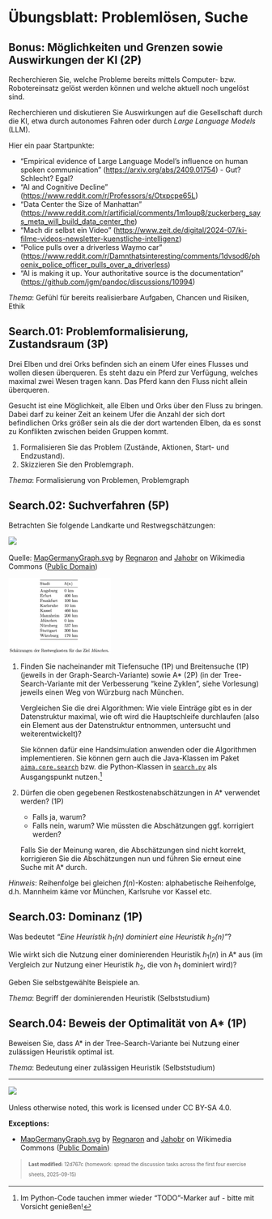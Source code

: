 # Übungsblatt: Problemlösen, Suche

## Bonus: Möglichkeiten und Grenzen sowie Auswirkungen der KI (2P)

Recherchieren Sie, welche Probleme bereits mittels Computer- bzw.
Robotereinsatz gelöst werden können und welche aktuell noch ungelöst
sind.

Recherchieren und diskutieren Sie Auswirkungen auf die Gesellschaft
durch die KI, etwa durch autonomes Fahren oder durch *Large Language
Models* (LLM).

Hier ein paar Startpunkte:

- “Empirical evidence of Large Language Model’s influence on human
  spoken communication” (https://arxiv.org/abs/2409.01754) - Gut?
  Schlecht? Egal?
- “AI and Cognitive Decline”
  (https://www.reddit.com/r/Professors/s/Otxpcpe65L)
- “Data Center the Size of Manhattan”
  (https://www.reddit.com/r/artificial/comments/1m1oup8/zuckerberg_says_meta_will_build_data_center_the)
- “Mach dir selbst ein Video”
  (https://www.zeit.de/digital/2024-07/ki-filme-videos-newsletter-kuenstliche-intelligenz)
- “Police pulls over a driverless Waymo car”
  (https://www.reddit.com/r/Damnthatsinteresting/comments/1dvsod6/phoenix_police_officer_pulls_over_a_driverless)
- “AI is making it up. Your authoritative source is the documentation”
  (https://github.com/jgm/pandoc/discussions/10994)

*Thema*: Gefühl für bereits realisierbare Aufgaben, Chancen und Risiken,
Ethik

## Search.01: Problemformalisierung, Zustandsraum (3P)

Drei Elben und drei Orks befinden sich an einem Ufer eines Flusses und
wollen diesen überqueren. Es steht dazu ein Pferd zur Verfügung, welches
maximal zwei Wesen tragen kann. Das Pferd kann den Fluss nicht allein
überqueren.

Gesucht ist eine Möglichkeit, alle Elben und Orks über den Fluss zu
bringen. Dabei darf zu keiner Zeit an keinem Ufer die Anzahl der sich
dort befindlichen Orks größer sein als die der dort wartenden Elben, da
es sonst zu Konflikten zwischen beiden Gruppen kommt.

1.  Formalisieren Sie das Problem (Zustände, Aktionen, Start- und
    Endzustand).
2.  Skizzieren Sie den Problemgraph.

*Thema*: Formalisierung von Problemen, Problemgraph

## Search.02: Suchverfahren (5P)

Betrachten Sie folgende Landkarte und Restwegschätzungen:

<img src="https://upload.wikimedia.org/wikipedia/commons/thumb/a/ad/MapGermanyGraph.svg/476px-MapGermanyGraph.svg.png" width="40%">

Quelle: [MapGermanyGraph.svg](https://commons.wikimedia.org/wiki/File:MapGermanyGraph.svg)
by [Regnaron](https://de.wikipedia.org/wiki/Benutzer:Regnaron) and
[Jahobr](https://commons.wikimedia.org/wiki/User:Jahobr) on Wikimedia
Commons ([Public
Domain](https://en.wikipedia.org/wiki/en:public_domain))

<picture><source media="(prefers-color-scheme: light)" srcset="images/MapGermanyGraph-Kosten_light.png"><source media="(prefers-color-scheme: dark)" srcset="images/MapGermanyGraph-Kosten_dark.png"><img src="images/MapGermanyGraph-Kosten.png" width="40%"></picture>

1.  Finden Sie nacheinander mit Tiefensuche (1P) und Breitensuche (1P)
    (jeweils in der Graph-Search-Variante) sowie A\* (2P) (in der
    Tree-Search-Variante mit der Verbesserung “keine Zyklen”, siehe
    Vorlesung) jeweils einen Weg von Würzburg nach München.

    Vergleichen Sie die drei Algorithmen: Wie viele Einträge gibt es in
    der Datenstruktur maximal, wie oft wird die Hauptschleife
    durchlaufen (also ein Element aus der Datenstruktur entnommen,
    untersucht und weiterentwickelt)?

    Sie können dafür eine Handsimulation anwenden oder die Algorithmen
    implementieren. Sie können gern auch die Java-Klassen im Paket
    [`aima.core.search`](https://github.com/aimacode/aima-java/tree/AIMA3e/aima-core/src/main/java/aima/core/search)
    bzw. die Python-Klassen in
    [`search.py`](https://github.com/aimacode/aima-python/blob/master/search.py)
    als Ausgangspunkt nutzen.[^1]

2.  Dürfen die oben gegebenen Restkostenabschätzungen in A\* verwendet
    werden? (1P)

    - Falls ja, warum?
    - Falls nein, warum? Wie müssten die Abschätzungen ggf. korrigiert
      werden?

    Falls Sie der Meinung waren, die Abschätzungen sind nicht korrekt,
    korrigieren Sie die Abschätzungen nun und führen Sie erneut eine
    Suche mit A\* durch.

*Hinweis*: Reihenfolge bei gleichen $`f(n)`$-Kosten: alphabetische
Reihenfolge, d.h. Mannheim käme vor München, Karlsruhe vor Kassel etc.

## Search.03: Dominanz (1P)

Was bedeutet *“Eine Heuristik $`h_1(n)`$ dominiert eine Heuristik
$`h_2(n)`$”*?

Wie wirkt sich die Nutzung einer dominierenden Heuristik $`h_1(n)`$ in
A\* aus (im Vergleich zur Nutzung einer Heuristik $`h_2`$, die von
$`h_1`$ dominiert wird)?

Geben Sie selbstgewählte Beispiele an.

*Thema*: Begriff der dominierenden Heuristik (Selbststudium)

## Search.04: Beweis der Optimalität von A\* (1P)

Beweisen Sie, dass A\* in der Tree-Search-Variante bei Nutzung einer
zulässigen Heuristik optimal ist.

*Thema*: Bedeutung einer zulässigen Heuristik (Selbststudium)

------------------------------------------------------------------------

<img src="https://licensebuttons.net/l/by-sa/4.0/88x31.png" width="10%">

Unless otherwise noted, this work is licensed under CC BY-SA 4.0.

**Exceptions:**

- [MapGermanyGraph.svg](https://commons.wikimedia.org/wiki/File:MapGermanyGraph.svg)
  by [Regnaron](https://de.wikipedia.org/wiki/Benutzer:Regnaron) and
  [Jahobr](https://commons.wikimedia.org/wiki/User:Jahobr) on Wikimedia
  Commons ([Public
  Domain](https://en.wikipedia.org/wiki/en:public_domain))

<blockquote><p><sup><sub><strong>Last modified:</strong> 12d767c (homework: spread the discussion tasks across the first four exercise sheets, 2025-09-15)<br></sub></sup></p></blockquote>

[^1]: Im Python-Code tauchen immer wieder “TODO”-Marker auf - bitte mit
    Vorsicht genießen!
